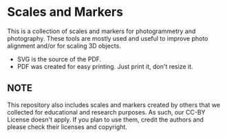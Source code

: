 # Scales and Markers

This is a collection of scales and markers for photogrammetry and photography. These tools are mostly used and useful to improve photo alignment and/or for scaling 3D objects.

* SVG is the source of the PDF. 
* PDF was created for easy printing. Just print it, don't resize it.


## NOTE
This repository also includes scales and markers created by others that we collected for educational and research purposes. As such, our CC-BY License doesn't apply. If you plan to use them, credit the authors and please check their licenses and copyright.
